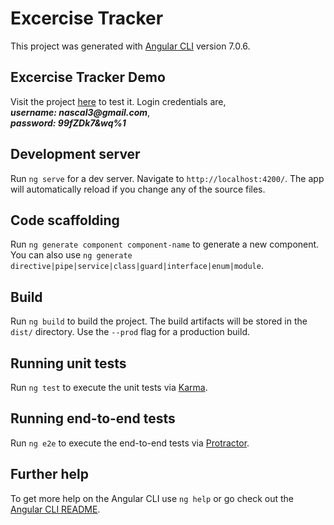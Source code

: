 # Excercise Tracker

This project was generated with [Angular CLI](https://github.com/angular/angular-cli) version 7.0.6.

## Excercise Tracker Demo

Visit the project [here](https://github.com/angular/angular-cli) to test it.
Login credentials are, <br> **_username: nascal3@gmail.com_**,<br> **_password: 99fZDk7&wq%1_** 

## Development server

Run `ng serve` for a dev server. Navigate to `http://localhost:4200/`. The app will automatically reload if you change any of the source files.

## Code scaffolding

Run `ng generate component component-name` to generate a new component. You can also use `ng generate directive|pipe|service|class|guard|interface|enum|module`.

## Build

Run `ng build` to build the project. The build artifacts will be stored in the `dist/` directory. Use the `--prod` flag for a production build.

## Running unit tests

Run `ng test` to execute the unit tests via [Karma](https://karma-runner.github.io).

## Running end-to-end tests

Run `ng e2e` to execute the end-to-end tests via [Protractor](http://www.protractortest.org/).

## Further help

To get more help on the Angular CLI use `ng help` or go check out the [Angular CLI README](https://github.com/angular/angular-cli/blob/master/README.md).
